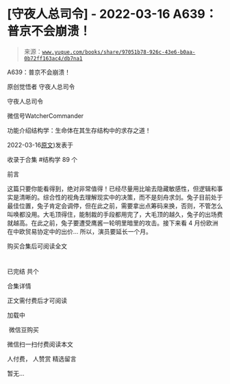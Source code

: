 # [守夜人总司令] - 2022-03-16 A639：普京不会崩溃！

> 来源：[`www.yuque.com/books/share/97051b78-926c-43e6-b0aa-0b72ff163ac4/db7na1`](https://www.yuque.com/books/share/97051b78-926c-43e6-b0aa-0b72ff163ac4/db7na1)



A639：普京不会崩溃！ 

原创觉悟者 守夜人总司令 

守夜人总司令 

微信号WatcherCommander 

功能介绍结构学：生命体在其生存结构中的求存之道！ 

2022-03-16[原文](https://mp.weixin.qq.com/s?__biz=MzAxNDk1NjI2Mw==&mid=2247488084&idx=1&sn=7c8d1370795dc6496c224b27c0137762&chksm=9b8a31dcacfdb8ca47772d583074c0ce9e16f2a9a2d3a27359cb26cb851d21da814506f6a3df#rd))发表于 

收录于合集 #结构学 89 个 

前言 

这篇只要你能看得到，绝对非常值得！已经尽量用比喻去隐藏敏感性，但逻辑和事实是清晰的。综合性的视角去理解现实中的决策，而不是刻舟求剑。兔子目前处于最佳位置，兔子肯定会调停，但在此之前，需要拿出点筹码来换，否则，不管怎么叫唤都没用。大毛顶得住，能制裁的手段都用完了，大毛顶的越久，兔子的出场费就越高。在此之前，兔子要遭受鹰酱一轮明里暗里的攻击。接下来看 4 月份欧洲在中欧贸易协定中的出价… 所以，演员要延长一个月。 

购买合集后可阅读全文 

# 

已完结 共个 

合集详情 

正文需付费后才可阅读 

加载中 

 微信豆购买 

微信扫一扫付费阅读本文 

人付费， 人赞赏 <ne-h3 id="STCqN" data-lake-id="STCqN"><ne-heading-ext><ne-heading-anchor></ne-heading-anchor><ne-heading-fold></ne-heading-fold></ne-heading-ext><ne-heading-content>精选留言</ne-heading-content></ne-h3> 

暂无...